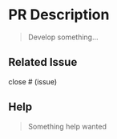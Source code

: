 # PR Description
> Develop something...

## Related Issue

close # (issue)

## Help
> Something help wanted